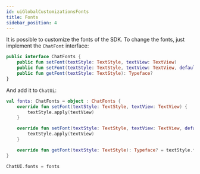 ```yaml
---
id: uiGlobalCustomizationsFonts
title: Fonts
sidebar_position: 4
---
```


It is possible to customize the fonts of the SDK. To change the fonts, just implement
the `ChatFont` interface:

```kotlin
public interface ChatFonts {
    public fun setFont(textStyle: TextStyle, textView: TextView)
    public fun setFont(textStyle: TextStyle, textView: TextView, defaultTypeface: Typeface = Typeface.DEFAULT)
    public fun getFont(textStyle: TextStyle): Typeface?
}
```

And add it to `ChatUi`:

```kotlin
val fonts: ChatFonts = object : ChatFonts {
    override fun setFont(textStyle: TextStyle, textView: TextView) {
        textStyle.apply(textView)
    }

    override fun setFont(textStyle: TextStyle, textView: TextView, defaultTypeface: Typeface) {
        textStyle.apply(textView)
    }

    override fun getFont(textStyle: TextStyle): Typeface? = textStyle.font
}

ChatUI.fonts = fonts
```
